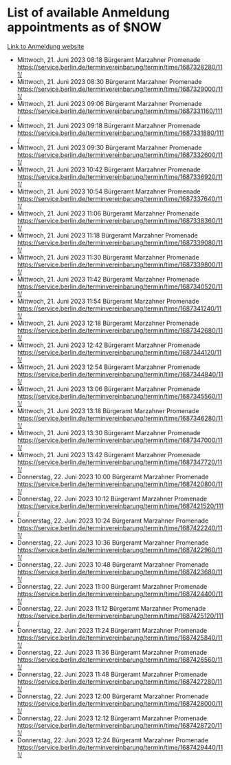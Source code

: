# List of available Anmeldung appointments as of $NOW
[Link to Anmeldung website](https://service.berlin.de/terminvereinbarung/termin/tag.php?termin=1&anliegen[]=120686&dienstleisterlist=122210,122217,327316,122219,327312,122227,327314,122231,327346,122243,327348,122254,122252,329742,122260,329745,122262,329748,122271,327278,122273,327274,122277,327276,330436,122280,327294,122282,327290,122284,327292,122291,327270,122285,327266,122286,327264,122296,327268,150230,329760,122297,327286,122294,327284,122312,329763,122314,329775,122304,327330,122311,327334,122309,327332,317869,122281,327352,122279,329772,122283,122276,327324,122274,327326,122267,329766,122246,327318,122251,327320,122257,327322,122208,327298,122226,327300&herkunft=http%3A%2F%2Fservice.berlin.de%2Fdienstleistung%2F120686%2F)
- Mittwoch, 21. Juni 2023 08:18 Bürgeramt Marzahner Promenade https://service.berlin.de/terminvereinbarung/termin/time/1687328280/111/
- Mittwoch, 21. Juni 2023 08:30 Bürgeramt Marzahner Promenade https://service.berlin.de/terminvereinbarung/termin/time/1687329000/111/
- Mittwoch, 21. Juni 2023 09:06 Bürgeramt Marzahner Promenade https://service.berlin.de/terminvereinbarung/termin/time/1687331160/111/
- Mittwoch, 21. Juni 2023 09:18 Bürgeramt Marzahner Promenade https://service.berlin.de/terminvereinbarung/termin/time/1687331880/111/
- Mittwoch, 21. Juni 2023 09:30 Bürgeramt Marzahner Promenade https://service.berlin.de/terminvereinbarung/termin/time/1687332600/111/
- Mittwoch, 21. Juni 2023 10:42 Bürgeramt Marzahner Promenade https://service.berlin.de/terminvereinbarung/termin/time/1687336920/111/
- Mittwoch, 21. Juni 2023 10:54 Bürgeramt Marzahner Promenade https://service.berlin.de/terminvereinbarung/termin/time/1687337640/111/
- Mittwoch, 21. Juni 2023 11:06 Bürgeramt Marzahner Promenade https://service.berlin.de/terminvereinbarung/termin/time/1687338360/111/
- Mittwoch, 21. Juni 2023 11:18 Bürgeramt Marzahner Promenade https://service.berlin.de/terminvereinbarung/termin/time/1687339080/111/
- Mittwoch, 21. Juni 2023 11:30 Bürgeramt Marzahner Promenade https://service.berlin.de/terminvereinbarung/termin/time/1687339800/111/
- Mittwoch, 21. Juni 2023 11:42 Bürgeramt Marzahner Promenade https://service.berlin.de/terminvereinbarung/termin/time/1687340520/111/
- Mittwoch, 21. Juni 2023 11:54 Bürgeramt Marzahner Promenade https://service.berlin.de/terminvereinbarung/termin/time/1687341240/111/
- Mittwoch, 21. Juni 2023 12:18 Bürgeramt Marzahner Promenade https://service.berlin.de/terminvereinbarung/termin/time/1687342680/111/
- Mittwoch, 21. Juni 2023 12:42 Bürgeramt Marzahner Promenade https://service.berlin.de/terminvereinbarung/termin/time/1687344120/111/
- Mittwoch, 21. Juni 2023 12:54 Bürgeramt Marzahner Promenade https://service.berlin.de/terminvereinbarung/termin/time/1687344840/111/
- Mittwoch, 21. Juni 2023 13:06 Bürgeramt Marzahner Promenade https://service.berlin.de/terminvereinbarung/termin/time/1687345560/111/
- Mittwoch, 21. Juni 2023 13:18 Bürgeramt Marzahner Promenade https://service.berlin.de/terminvereinbarung/termin/time/1687346280/111/
- Mittwoch, 21. Juni 2023 13:30 Bürgeramt Marzahner Promenade https://service.berlin.de/terminvereinbarung/termin/time/1687347000/111/
- Mittwoch, 21. Juni 2023 13:42 Bürgeramt Marzahner Promenade https://service.berlin.de/terminvereinbarung/termin/time/1687347720/111/
- Donnerstag, 22. Juni 2023 10:00 Bürgeramt Marzahner Promenade https://service.berlin.de/terminvereinbarung/termin/time/1687420800/111/
- Donnerstag, 22. Juni 2023 10:12 Bürgeramt Marzahner Promenade https://service.berlin.de/terminvereinbarung/termin/time/1687421520/111/
- Donnerstag, 22. Juni 2023 10:24 Bürgeramt Marzahner Promenade https://service.berlin.de/terminvereinbarung/termin/time/1687422240/111/
- Donnerstag, 22. Juni 2023 10:36 Bürgeramt Marzahner Promenade https://service.berlin.de/terminvereinbarung/termin/time/1687422960/111/
- Donnerstag, 22. Juni 2023 10:48 Bürgeramt Marzahner Promenade https://service.berlin.de/terminvereinbarung/termin/time/1687423680/111/
- Donnerstag, 22. Juni 2023 11:00 Bürgeramt Marzahner Promenade https://service.berlin.de/terminvereinbarung/termin/time/1687424400/111/
- Donnerstag, 22. Juni 2023 11:12 Bürgeramt Marzahner Promenade https://service.berlin.de/terminvereinbarung/termin/time/1687425120/111/
- Donnerstag, 22. Juni 2023 11:24 Bürgeramt Marzahner Promenade https://service.berlin.de/terminvereinbarung/termin/time/1687425840/111/
- Donnerstag, 22. Juni 2023 11:36 Bürgeramt Marzahner Promenade https://service.berlin.de/terminvereinbarung/termin/time/1687426560/111/
- Donnerstag, 22. Juni 2023 11:48 Bürgeramt Marzahner Promenade https://service.berlin.de/terminvereinbarung/termin/time/1687427280/111/
- Donnerstag, 22. Juni 2023 12:00 Bürgeramt Marzahner Promenade https://service.berlin.de/terminvereinbarung/termin/time/1687428000/111/
- Donnerstag, 22. Juni 2023 12:12 Bürgeramt Marzahner Promenade https://service.berlin.de/terminvereinbarung/termin/time/1687428720/111/
- Donnerstag, 22. Juni 2023 12:24 Bürgeramt Marzahner Promenade https://service.berlin.de/terminvereinbarung/termin/time/1687429440/111/
